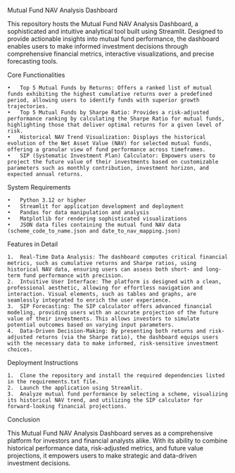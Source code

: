 Mutual Fund NAV Analysis Dashboard

This repository hosts the Mutual Fund NAV Analysis Dashboard, a sophisticated and intuitive analytical tool built using Streamlit. Designed to provide actionable insights into mutual fund performance, the dashboard enables users to make informed investment decisions through comprehensive financial metrics, interactive visualizations, and precise forecasting tools.

Core Functionalities

	•	Top 5 Mutual Funds by Returns: Offers a ranked list of mutual funds exhibiting the highest cumulative returns over a predefined period, allowing users to identify funds with superior growth trajectories.
	•	Top 5 Mutual Funds by Sharpe Ratio: Provides a risk-adjusted performance ranking by calculating the Sharpe Ratio for mutual funds, highlighting those that deliver optimal returns for a given level of risk.
	•	Historical NAV Trend Visualization: Displays the historical evolution of the Net Asset Value (NAV) for selected mutual funds, offering a granular view of fund performance across timeframes.
	•	SIP (Systematic Investment Plan) Calculator: Empowers users to project the future value of their investments based on customizable parameters such as monthly contribution, investment horizon, and expected annual returns.

System Requirements

	•	Python 3.12 or higher
	•	Streamlit for application development and deployment
	•	Pandas for data manipulation and analysis
	•	Matplotlib for rendering sophisticated visualizations
	•	JSON data files containing the mutual fund NAV data (scheme_code_to_name.json and date_to_nav_mapping.json)

Features in Detail

	1.	Real-Time Data Analysis: The dashboard computes critical financial metrics, such as cumulative returns and Sharpe ratios, using historical NAV data, ensuring users can assess both short- and long-term fund performance with precision.
	2.	Intuitive User Interface: The platform is designed with a clean, professional aesthetic, allowing for effortless navigation and interaction. Visual elements, such as tables and graphs, are seamlessly integrated to enrich the user experience.
	3.	SIP Forecasting: The SIP calculator offers advanced financial modeling, providing users with an accurate projection of the future value of their investments. This allows investors to simulate potential outcomes based on varying input parameters.
	4.	Data-Driven Decision-Making: By presenting both returns and risk-adjusted returns (via the Sharpe ratio), the dashboard equips users with the necessary data to make informed, risk-sensitive investment choices.

Deployment Instructions

	1.	Clone the repository and install the required dependencies listed in the requirements.txt file.
	2.	Launch the application using Streamlit.
	3.	Analyze mutual fund performance by selecting a scheme, visualizing its historical NAV trend, and utilizing the SIP calculator for forward-looking financial projections.

Conclusion

This Mutual Fund NAV Analysis Dashboard serves as a comprehensive platform for investors and financial analysts alike. With its ability to combine historical performance data, risk-adjusted metrics, and future value projections, it empowers users to make strategic and data-driven investment decisions.
